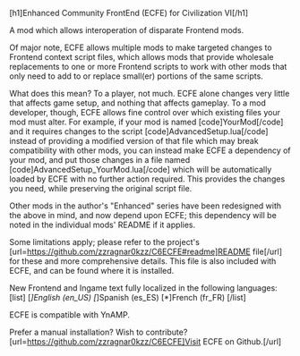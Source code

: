 [h1]Enhanced Community FrontEnd (ECFE) for Civilization VI[/h1]

A mod which allows interoperation of disparate Frontend mods.

Of major note, ECFE allows multiple mods to make targeted changes to Frontend context script files, which allows mods that provide wholesale replacements to one or more Frontend scripts to work with other mods that only need to add to or replace small(er) portions of the same scripts.

What does this mean? To a player, not much. ECFE alone changes very little that affects game setup, and nothing that affects gameplay. To a mod developer, though, ECFE allows fine control over which existing files your mod must alter. For example, if your mod is named
[code]YourMod[/code]
and it requires changes to the script
[code]AdvancedSetup.lua[/code]
instead of providing a modified version of that file which may break compatibility with other mods, you can instead make ECFE a dependency of your mod, and put those changes in a file named
[code]AdvancedSetup_YourMod.lua[/code]
which will be automatically loaded by ECFE with no further action required. This provides the changes you need, while preserving the original script file.

Other mods in the author's "Enhanced" series have been redesigned with the above in mind, and now depend upon ECFE; this dependency will be noted in the individual mods' README if it applies.

Some limitations apply; please refer to the project's [url=https://github.com/zzragnar0kzz/C6ECFE#readme]README file[/url] for these and more comprehensive details. This file is also included with ECFE, and can be found where it is installed.

New Frontend and Ingame text fully localized in the following languages:
[list]
[*]English (en_US)
[*]Spanish (es_ES)
[*]French (fr_FR)
[/list]

ECFE is compatible with YnAMP.

Prefer a manual installation? Wish to contribute? [url=https://github.com/zzragnar0kzz/C6ECFE]Visit ECFE on Github.[/url]
